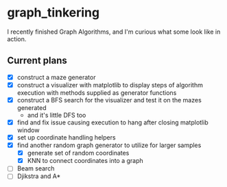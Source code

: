 # graph_tinkering
I recently finished Graph Algorithms, and I'm curious what some look like in action.

## Current plans
- [x] construct a maze generator
- [x] construct a visualizer with matplotlib to display steps of algorithm execution with methods supplied as generator functions
- [x] construct a BFS search for the visualizer and test it on the mazes generated
   - and it's little DFS too
- [x] find and fix issue causing execution to hang after closing matplotlib window
- [x] set up coordinate handling helpers
- [x] find another random graph generator to utilize for larger samples
   - [x] generate set of random coordinates
   - [x] KNN to connect coordinates into a graph
- [ ] Beam search
- [ ] Djikstra and A*
